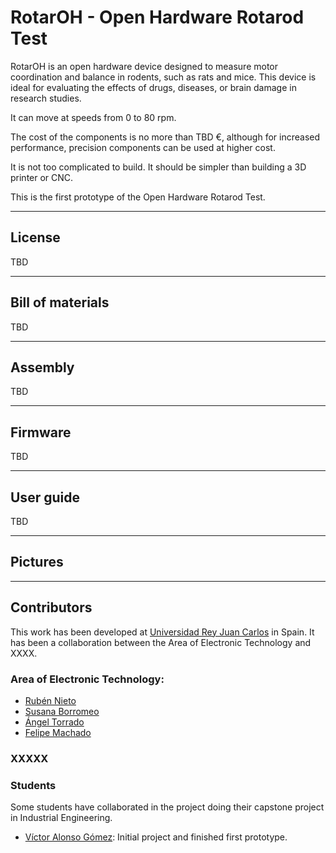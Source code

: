 # RotarOH - Open Hardware Rotarod Test

RotarOH is an open hardware device designed to measure motor coordination and balance in rodents, such as rats and mice. This device is ideal for evaluating the effects of drugs, diseases, or brain damage in research studies.

It can move at speeds from 0 to 80 rpm.

The cost of the components is no more than TBD €, although for increased performance, precision components can be used at higher cost.

It is not too complicated to build. It should be simpler than building a 3D printer or CNC.

This is the first prototype of the Open Hardware Rotarod Test.

----

## License

TBD

----

## Bill of materials

TBD

----

## Assembly

TBD

----

## Firmware

TBD

----

## User guide

TBD

----

## Pictures


----

## Contributors

This work has been developed at [Universidad Rey Juan Carlos](https://www.urjc.es/) in Spain. It has been a collaboration between the Area of Electronic Technology and XXXX.

### Area of Electronic Technology:

- [Rubén Nieto](https://gestion2.urjc.es/pdi/ver/ruben.nieto)
- [Susana Borromeo](https://gestion2.urjc.es/pdi/ver/susana.borromeo)
- [Ángel Torrado](https://gestion2.urjc.es/pdi/ver/angel.torrado)
- [Felipe Machado](https://github.com/felipe-m/)

### XXXXX


### Students

Some students have collaborated in the project doing their capstone project in Industrial Engineering.

- [Víctor Alonso Gómez](https://github.com/Valonso6/TFGVictorAlonso): Initial project and finished first prototype.
